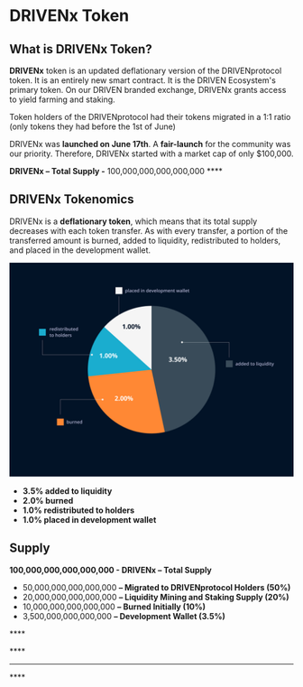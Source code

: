 # DRIVENx Token

## What is DRIVENx Token?

**DRIVENx** token is an updated deflationary version of the DRIVENprotocol token. It is an entirely new smart contract. It is the DRIVEN Ecosystem's primary token. On our DRIVEN branded exchange, DRIVENx grants access to yield farming and staking. 

Token holders of the DRIVENprotocol had their tokens migrated in a 1:1 ratio \(only tokens they had before the 1st of June\)

DRIVENx was **launched on June 17th**. A **fair-launch** for the community was our priority. Therefore, DRIVENx started with a market cap of only $100,000.

**DRIVENx – Total Supply -** 100,000,000,000,000,000 ****

## **DRIVENx Tokenomics**

DRIVENx is a **deflationary token**, which means that its total supply decreases with each token transfer. As with every transfer, a portion of the transferred amount is burned, added to liquidity, redistributed to holders, and placed in the development wallet.

![](../.gitbook/assets/group-71.jpg)

* **3.5% added to liquidity**
* **2.0% burned**
* **1.0% redistributed to holders**
* **1.0% placed in development wallet**

## Supply

**100,000,000,000,000,000 - DRIVENx – Total Supply**

* 50,000,000,000,000,000 **– Migrated to DRIVENprotocol Holders \(50%\)**
* 20,000,000,000,000,000 **– Liquidity Mining and Staking Supply \(20%\)**
* 10,000,000,000,000,000 **– Burned Initially \(10%\)**
* 3,500,000,000,000,000 **– Development Wallet \(3.5%\)**

\*\*\*\*





\*\*\*\*

 ****

\*\*\*\*

